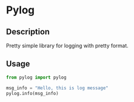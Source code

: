# Pylog

## Description

Pretty simple library for logging with pretty format.

## Usage

```python
from pylog import pylog

msg_info = "Hello, this is log message"
pylog.info(msg_info)
```
